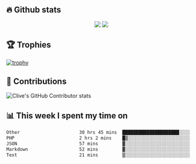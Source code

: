 ## &#128293; Github stats

<!-- GitHub Readme Streak Stats - https://github.com/DenverCoder1/github-readme-streak-stats -->
<p align="center">

<picture>
  <source 
    srcset="https://github-readme-stats.vercel.app/api?username=clivewalkden&count_private=true&show_icons=true&theme=darcula"
    media="(prefers-color-scheme: dark)"
  />
  <source
    srcset="https://github-readme-stats.vercel.app/api?username=clivewalkden&count_private=true&show_icons=true&theme=calm"
    media="(prefers-color-scheme: light), (prefers-color-scheme: no-preference)"
  />
  <img src="https://github-readme-stats.vercel.app/api?username=clivewalkden&count_private=true&show_icons=true&theme=darcula" />
</picture>

<a href="https://git.io/streak-stats" target="_blank">
  <img src="http://github-readme-streak-stats.herokuapp.com?user=clivewalkden&theme=darcula&date_format=j%20M%5B%20Y%5D" />
</a>

</p>

## &#127942; Trophies
[![trophy](https://github-profile-trophy.vercel.app/?username=clivewalkden&theme=onedark)](https://github.com/clivewalkden/github-profile-trophy)

## &#129309; Contributions
![Clive's GitHub Contributor stats](https://github-contributor-stats.vercel.app/api?username=clivewalkden)

## &#128202; This week I spent my time on
<!--START_SECTION:waka-->

```txt
Other                      30 hrs 45 mins  █████████████████████░░░░   84.28 %
PHP                        2 hrs 2 mins    █▒░░░░░░░░░░░░░░░░░░░░░░░   05.59 %
JSON                       57 mins         ▓░░░░░░░░░░░░░░░░░░░░░░░░   02.62 %
Markdown                   52 mins         ▓░░░░░░░░░░░░░░░░░░░░░░░░   02.38 %
Text                       21 mins         ▒░░░░░░░░░░░░░░░░░░░░░░░░   01.00 %
```

<!--END_SECTION:waka-->
